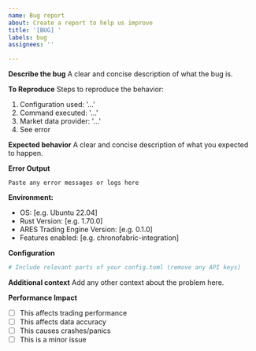 ```yaml
---
name: Bug report
about: Create a report to help us improve
title: '[BUG] '
labels: bug
assignees: ''

---
```


**Describe the bug**
A clear and concise description of what the bug is.

**To Reproduce**
Steps to reproduce the behavior:
1. Configuration used: '...'
2. Command executed: '...'
3. Market data provider: '...'
4. See error

**Expected behavior**
A clear and concise description of what you expected to happen.

**Error Output**
```
Paste any error messages or logs here
```

**Environment:**
 - OS: [e.g. Ubuntu 22.04]
 - Rust Version: [e.g. 1.70.0]
 - ARES Trading Engine Version: [e.g. 0.1.0]
 - Features enabled: [e.g. chronofabric-integration]

**Configuration**
```toml
# Include relevant parts of your config.toml (remove any API keys)
```

**Additional context**
Add any other context about the problem here.

**Performance Impact**
- [ ] This affects trading performance
- [ ] This affects data accuracy  
- [ ] This causes crashes/panics
- [ ] This is a minor issue